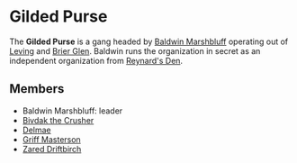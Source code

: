 # Gilded Purse

The **Gilded Purse** is a gang headed by [Baldwin Marshbluff](../../societies/esterfell-accord/citizenry/baldwin-marshbluff) operating out of [Leving](../../societies/esterfell-accord/leving) and [Brier Glen](../../societies/esterfell-accord/brier-glen). Baldwin runs the organization in secret as an independent organization from [Reynard's Den](../reynard's-den).

## Members

- Baldwin Marshbluff: leader
- [Bivdak the Crusher](../../societies/esterfell-accord/citizenry/bivdak-the-crusher)
- [Delmae](../../societies/esterfell-accord/citizenry/delmae)
- [Griff Masterson](../../societies/esterfell-accord/citizenry/griff-masterson)
- [Zared Driftbirch](../../societies/esterfell-accord/citizenry/zared-driftbirch)
